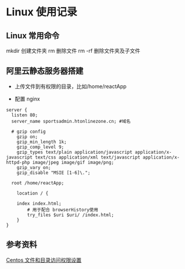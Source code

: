 # Linux 使用记录

## Linux 常用命令

mkdir 创建文件夹
rm 删除文件
rm -rf 删除文件夹及子文件

## 阿里云静态服务器搭建

- 上传文件到有权限的目录，比如/home/reactApp

- 配置 nginx

```
server {
  listen 80;
  server_name sportsadmin.htonlinezone.cn; #域名

  # gzip config
	gzip on;
	gzip_min_length 1k;
	gzip_comp_level 9;
	gzip_types text/plain application/javascript application/x-javascript text/css application/xml text/javascript application/x-httpd-php image/jpeg image/gif image/png;
	gzip_vary on;
	gzip_disable "MSIE [1-6]\.";

  root /home/reactApp;

	location / {

    index index.html;
		# 用于配合 browserHistory使用
		try_files $uri $uri/ /index.html;
	}
}
```

## 参考资料

[Centos 文件和目录访问权限设置](https://blog.csdn.net/zhwxl_zyx/article/details/41961317)
